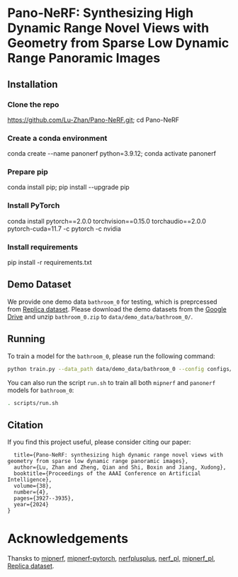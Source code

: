 # Pano-NeRF: Synthesizing High Dynamic Range Novel Views with Geometry from Sparse Low Dynamic Range Panoramic Images

## Installation
### Clone the repo
https://github.com/Lu-Zhan/Pano-NeRF.git; cd Pano-NeRF
### Create a conda environment
conda create --name panonerf python=3.9.12; conda activate panonerf
### Prepare pip
conda install pip; pip install --upgrade pip
### Install PyTorch
conda install pytorch==2.0.0 torchvision==0.15.0 torchaudio==2.0.0 pytorch-cuda=11.7 -c pytorch -c nvidia
### Install requirements
pip install -r requirements.txt


## Demo Dataset
We provide one demo data `bathroom_0` for testing, which is preprcessed from [Replica dataset](https://github.com/facebookresearch/Replica-Dataset).
Please download the demo datasets from the [Google Drive](https://drive.google.com/drive/folders/1yuTXKQzG26Vn8m81kkyDz28r-nihCViH?usp=sharing) and unzip `bathroom_0.zip` to `data/demo_data/bathroom_0/`.


## Running
To train a model for the `bathroom_0`, please run the following command:
```bash
python train.py --data_path data/demo_data/bathroom_0 --config configs/panonerf.yaml
```
You can also run the script `run.sh` to train all both `mipnerf` and `panonerf` models for `bathroom_0`:
```bash
. scripts/run.sh
```


## Citation
If you find this project useful, please consider citing our paper:
```@inproceedings{lu2024pano,
  title={Pano-NeRF: synthesizing high dynamic range novel views with geometry from sparse low dynamic range panoramic images},
  author={Lu, Zhan and Zheng, Qian and Shi, Boxin and Jiang, Xudong},
  booktitle={Proceedings of the AAAI Conference on Artificial Intelligence},
  volume={38},
  number={4},
  pages={3927--3935},
  year={2024}
}
```


# Acknowledgements
Thansks to [mipnerf](https://github.com/google/mipnerf),
[mipnerf-pytorch](https://github.com/AlphaPlusTT/mipnerf-pytorch),
[nerfplusplus](https://github.com/Kai-46/nerfplusplus),
[nerf_pl](https://github.com/kwea123/nerf_pl),
[mipnerf_pl](https://github.com/hjxwhy/mipnerf_pl),
[Replica dataset](https://github.com/facebookresearch/Replica-Dataset).